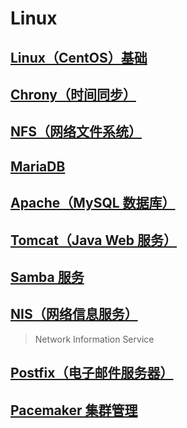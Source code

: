# Linux

## [Linux（CentOS）基础](./Base/)

## [Chrony（时间同步）](./Chrony/)

## [NFS（网络文件系统）](./NFS/)

## [MariaDB](./MariaDB/)

## [Apache（MySQL 数据库）](./Apache/)

## [Tomcat（Java Web 服务）](./Tomcat/)

## [Samba 服务](./Samba/)

## [NIS（网络信息服务）](./NIS/)

> Network Information Service

## [Postfix（电子邮件服务器）](./Postfix/)

## [Pacemaker 集群管理](./Pacemaker/)
